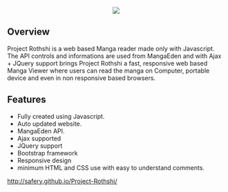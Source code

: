 <p align="center">
<a name="top" href="http://safery.github.io/Project-Rothshi/"><img src="http://i.imgur.com/JiADAhQ.png"></a>
</p>


## Overview

Project Rothshi is a web based Manga reader made only with Javascript. The API controls and informations are used from MangaEden and with Ajax + JQuery support brings Project Rothshi a fast, responsive web based Manga Viewer where users can read the manga on Computer, portable device and even in non responsive based browsers.

## Features
- Fully created using Javascript.
- Auto updated website.
- MangaEden API.
- Ajax supported
- JQuery support
- Bootstrap framework
- Responsive design
- minimum HTML and CSS use with easy to understand comments.


http://safery.github.io/Project-Rothshi/

